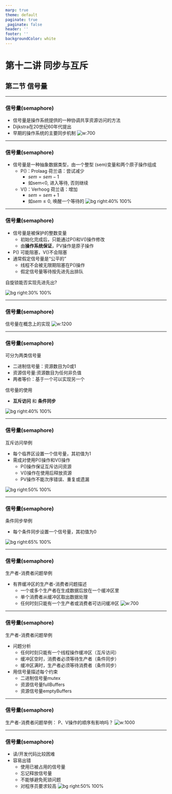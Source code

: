 ```yaml
---
marp: true
theme: default
paginate: true
_paginate: false
header: ''
footer: ''
backgroundColor: white
---
```


<!-- theme: gaia -->
<!-- _class: lead -->

# 第十二讲 同步与互斥

## 第二节 信号量

---
### 信号量(semaphore)
- 信号量是操作系统提供的一种协调共享资源访问的方法
- Dijkstra在20世纪60年代提出
- 早期的操作系统的主要同步机制
![w:700](figs/basic-syncmutex.png)

---
### 信号量(semaphore)
- 信号量是一种抽象数据类型，由一个整型 (sem)变量和两个原子操作组成
   - P()：Prolaag 荷兰语：尝试减少
      - $sem = sem - 1$
      - 如sem<0, 进入等待, 否则继续
   - V()：Verhoog 荷兰语：增加
      - $sem = sem + 1$
      - 如$sem \le 0$, 唤醒一个等待的
![bg right:40% 100%](figs/sema-train.png)

---
### 信号量(semaphore)
- 信号量是被保护的整数变量
   - 初始化完成后，只能通过P()和V()操作修改
   - 由**操作系统保证**，PV操作是原子操作
- P() 可能阻塞，V()不会阻塞
- 通常假定信号量是“公平的”
   - 线程不会被无限期阻塞在P()操作
   - 假定信号量等待按先进先出排队

自旋锁能否实现先进先出?

![bg right:30% 100%](figs/sema-train.png)


---
### 信号量(semaphore)
信号量在概念上的实现
![w:1200](figs/semaphore-impl.png)


---
### 信号量(semaphore)
可分为两类信号量
- 二进制信号量：资源数目为0或1
- 资源信号量:资源数目为任何非负值
- 两者等价：基于一个可以实现另一个

信号量的使用
- **互斥访问**  和 **条件同步**

![bg right:40% 100%](figs/sema-train.png)


---
### 信号量(semaphore)
互斥访问举例
- 每个临界区设置一个信号量，其初值为1
- 需成对使用P()操作和V()操作
   -  P()操作保证互斥访问资源
   -  V()操作在使用后释放资源
   -  PV操作不能次序错误、重复或遗漏

![bg right:50% 100%](figs/semaphore-use-1.png)
 


---
### 信号量(semaphore)
条件同步举例
- 每个条件同步设置一个信号量，其初值为0

![bg right:65% 100%](figs/semaphore-use-2.png)



---
### 信号量(semaphore)
生产者-消费者问题举例
- 有界缓冲区的生产者-消费者问题描述
   - 一个或多个生产者在生成数据后放在一个缓冲区里
   - 单个消费者从缓冲区取出数据处理
   - 任何时刻只能有一个生产者或消费者可访问缓冲区
![w:700](figs/semaphore-use-3.png)


---
### 信号量(semaphore)
生产者-消费者问题举例  
- 问题分析
   - 任何时刻只能有一个线程操作缓冲区（互斥访问）
   - 缓冲区空时，消费者必须等待生产者（条件同步）
   - 缓冲区满时，生产者必须等待消费者（条件同步）
- 用信号量描述每个约束
   - 二进制信号量mutex
   - 资源信号量fullBuffers
   - 资源信号量emptyBuffers

---
### 信号量(semaphore)
生产者-消费者问题举例： P、V操作的顺序有影响吗？
![w:1000](figs/semaphore-use-4.png)


---
### 信号量(semaphore)
- 读/开发代码比较困难
- 容易出错
   - 使用已被占用的信号量
   - 忘记释放信号量
   - 不能够避免死锁问题
   - 对程序员要求较高
![bg right:50% 100%](figs/semaphore-use-4.png)